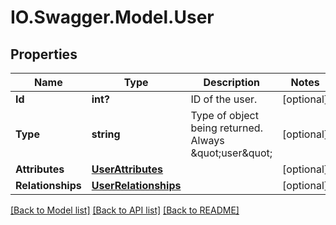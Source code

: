 # IO.Swagger.Model.User
## Properties

Name | Type | Description | Notes
------------ | ------------- | ------------- | -------------
**Id** | **int?** | ID of the user. | [optional] 
**Type** | **string** | Type of object being returned. Always \&quot;user\&quot; | [optional] 
**Attributes** | [**UserAttributes**](UserAttributes.md) |  | [optional] 
**Relationships** | [**UserRelationships**](UserRelationships.md) |  | [optional] 

[[Back to Model list]](../README.md#documentation-for-models) [[Back to API list]](../README.md#documentation-for-api-endpoints) [[Back to README]](../README.md)

